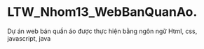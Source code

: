 # LTW_Nhom13_WebBanQuanAo.
Dự án web bán quần áo được thực hiện bằng ngôn ngữ Html, css, javascript, java
